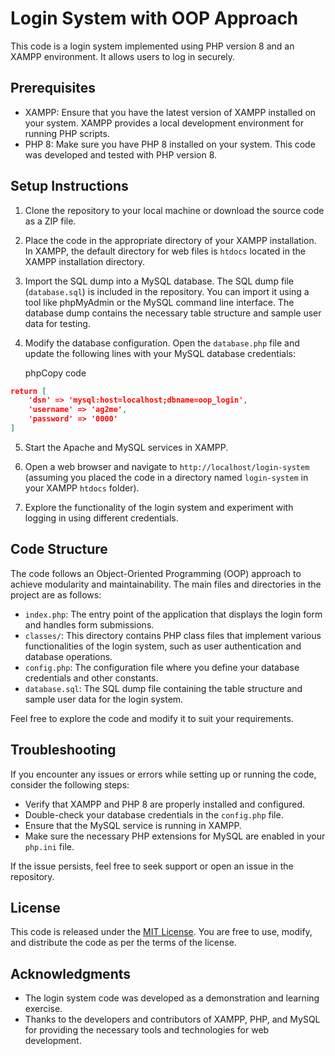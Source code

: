 
# Login System with OOP Approach

This code is a login system implemented using PHP version 8 and an XAMPP environment. It allows users to log in securely.

## Prerequisites

-   XAMPP: Ensure that you have the latest version of XAMPP installed on your system. XAMPP provides a local development environment for running PHP scripts.
-   PHP 8: Make sure you have PHP 8 installed on your system. This code was developed and tested with PHP version 8.

## Setup Instructions

1.  Clone the repository to your local machine or download the source code as a ZIP file.
    
2.  Place the code in the appropriate directory of your XAMPP installation. In XAMPP, the default directory for web files is `htdocs` located in the XAMPP installation directory.
    
3.  Import the SQL dump into a MySQL database. The SQL dump file (`database.sql`) is included in the repository. You can import it using a tool like phpMyAdmin or the MySQL command line interface. The database dump contains the necessary table structure and sample user data for testing.
    
4.  Modify the database configuration. Open the `database.php` file and update the following lines with your MySQL database credentials:
    
    phpCopy code
    
```json
return [
    'dsn' => 'mysql:host=localhost;dbname=oop_login',
    'username' => 'ag2me',
    'password' => '0000'
]
```
    
5.  Start the Apache and MySQL services in XAMPP.
    
6.  Open a web browser and navigate to `http://localhost/login-system` (assuming you placed the code in a directory named `login-system` in your XAMPP `htdocs` folder).
    
7.  Explore the functionality of the login system and experiment with logging in using different credentials.
    

## Code Structure

The code follows an Object-Oriented Programming (OOP) approach to achieve modularity and maintainability. The main files and directories in the project are as follows:

-   `index.php`: The entry point of the application that displays the login form and handles form submissions.
-   `classes/`: This directory contains PHP class files that implement various functionalities of the login system, such as user authentication and database operations.
-   `config.php`: The configuration file where you define your database credentials and other constants.
-   `database.sql`: The SQL dump file containing the table structure and sample user data for the login system.

Feel free to explore the code and modify it to suit your requirements.

## Troubleshooting

If you encounter any issues or errors while setting up or running the code, consider the following steps:

-   Verify that XAMPP and PHP 8 are properly installed and configured.
-   Double-check your database credentials in the `config.php` file.
-   Ensure that the MySQL service is running in XAMPP.
-   Make sure the necessary PHP extensions for MySQL are enabled in your `php.ini` file.

If the issue persists, feel free to seek support or open an issue in the repository.

## License

This code is released under the [MIT License](https://opensource.org/licenses/MIT). You are free to use, modify, and distribute the code as per the terms of the license.

## Acknowledgments

-   The login system code was developed as a demonstration and learning exercise.
-   Thanks to the developers and contributors of XAMPP, PHP, and MySQL for providing the necessary tools and technologies for web development.
